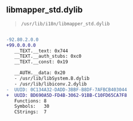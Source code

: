 ## libmapper_std.dylib

> `/usr/lib/i18n/libmapper_std.dylib`

```diff

-92.80.2.0.0
+99.0.0.0.0
   __TEXT.__text: 0x744
   __TEXT.__auth_stubs: 0xc0
   __TEXT.__const: 0x19

   __AUTH.__data: 0x20
   - /usr/lib/libSystem.B.dylib
   - /usr/lib/libiconv.2.dylib
-  UUID: 0C134A32-DADD-3BBF-B8DF-7AFBCB403044
+  UUID: BD690A5D-FD4B-3062-91BB-C10FD65CA7F8
   Functions: 8
   Symbols:   30
   CStrings:  7

```
